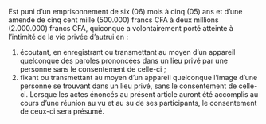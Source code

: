 Est puni d’un emprisonnement de six (06) mois à cinq (05) ans et d’une amende de cinq cent mille (500.000) francs CFA à deux millions (2.000.000) francs CFA, quiconque a volontairement porté atteinte à l’intimité de la vie privée d’autrui en :
1. écoutant, en enregistrant ou transmettant au moyen d’un appareil quelconque des paroles prononcées dans un lieu privé par une personne sans le consentement de celle-ci ;
2. fixant ou transmettant au moyen d’un appareil quelconque l’image d’une personne se trouvant dans un lieu privé, sans le consentement de celle-ci.
Lorsque les actes énoncés au présent article auront été accomplis au cours d’une réunion au vu et au su de ses participants, le consentement de ceux-ci sera présumé.